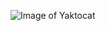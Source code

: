 ![Image of Yaktocat](https://encrypted-tbn0.gstatic.com/images?q=tbn:ANd9GcTsLtWU_wLwSnFKAr4dBQCC-Fiuaq9PVXxylQ&usqp=CAU)
